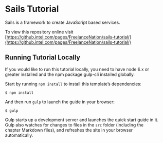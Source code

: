 # Sails Tutorial

Sails is a framework to create JavaScript based services.  

To view this repository online visit [https://github.intel.com/pages/FreelanceNation/sails-tutorial/](https://github.intel.com/pages/FreelanceNation/sails-tutorial/)


## Running Tutorial Locally

If you would like to run this tutorial locally, you need to have node 6.x or greater installed and the npm package gulp-cli installed globally.

Start by running `npm install` to install this template’s dependencies:

```
$ npm install
```

And then run `gulp` to launch the guide in your browser:

```
$ gulp
```

Gulp starts up a development server and launches the quick start guide in it. Gulp also watches for changes to files in the `src` folder (including the chapter Markdown files), and refreshes the site in your browser automatically.

